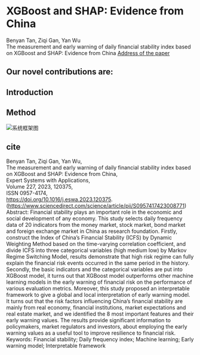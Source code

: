 # XGBoost and SHAP: Evidence from China
Benyan Tan, Ziqi Gan, Yan Wu  
The measurement and early warning of daily financial stability index based on XGBoost and SHAP: Evidence from China [Address of the paper](https://www.sciencedirect.com/science/article/pii/S0957417423008771)   

## Our novel contributions are:

## Introduction

## Method
![系统框架图]([https://www.baidu.com/img/bd_logo1.png](https://ars.els-cdn.com/content/image/1-s2.0-S0957417423008771-gr1.jpg))  

## cite
Benyan Tan, Ziqi Gan, Yan Wu,  
The measurement and early warning of daily financial stability index based on XGBoost and SHAP: Evidence from China,  
Expert Systems with Applications,  
Volume 227, 2023, 120375,  
ISSN 0957-4174,  
https://doi.org/10.1016/j.eswa.2023.120375.  
(https://www.sciencedirect.com/science/article/pii/S0957417423008771)  
Abstract: Financial stability plays an important role in the economic and social development of any economy. This study selects daily frequency data of 20 indicators from the money market, stock market, bond market and foreign exchange market in China as research foundation. Firstly, construct the Index of China’s Financial Stability (ICFS) by Dynamic Weighting Method based on the time-varying correlation coefficient, and divide ICFS into three categorical variables (high medium low) by Markov Regime Switching Model, results demonstrate that high risk regime can fully explain the financial risk events occurred in the same period in the history. Secondly, the basic indicators and the categorical variables are put into XGBoost model, it turns out that XGBoost model outperforms other machine learning models in the early warning of financial risk on the performance of various evaluation metrics. Moreover, this study proposed an interpretable framework to give a global and local interpretation of early warning model. It turns out that the risk factors influencing China’s financial stability are mainly from real economy, financial institutions, market expectations and real estate market, and we identified the 8 most important features and their early warning values. The results provide significant information to policymakers, market regulators and investors, about employing the early warning values as a useful tool to improve resilience to financial risk.  
Keywords: Financial stability; Daily frequency index; Machine learning; Early warning model; Interpretable framework  

